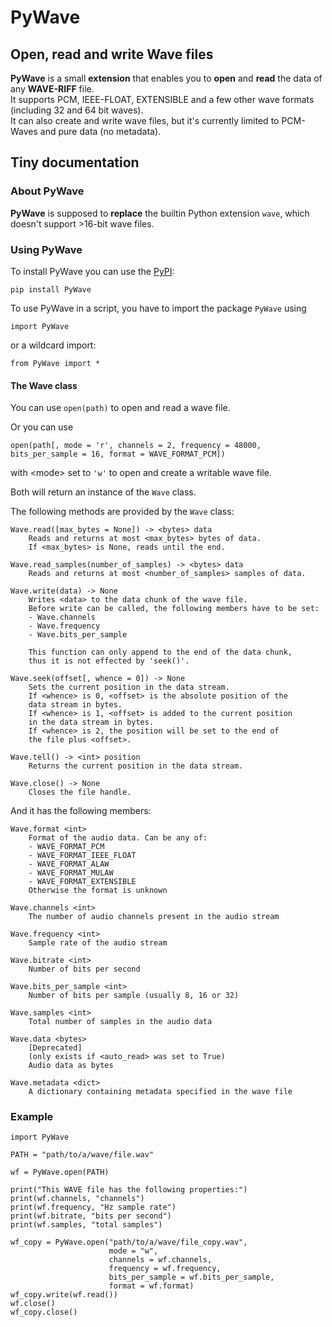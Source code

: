 # PyWave  
## Open, read and write Wave files  
**PyWave** is a small **extension** that enables you to **open** and **read** the data of any **WAVE\-RIFF** file\.  
It supports PCM, IEEE\-FLOAT, EXTENSIBLE and a few other wave formats \(including 32 and 64 bit waves\)\.  
It can also create and write wave files, but it's currently limited to PCM\-Waves and pure data \(no metadata\)\.  
  
## Tiny documentation  
### About PyWave  
**PyWave** is supposed to **replace** the builtin Python extension `wave`, which doesn't support \>16\-bit wave files\.  
  
### Using PyWave  
To install PyWave you can use the [PyPI](https://packaging.python.org/tutorials/installing-packages/):  

    pip install PyWave
  
To use PyWave in a script, you have to import the package `PyWave` using  

    import PyWave
  
or a wildcard import:  

    from PyWave import *
  
  
  
#### The Wave class  
You can use `open(path)` to open and read a wave file\.  
  
Or you can use  

    
    open(path[, mode = 'r', channels = 2, frequency = 48000, bits_per_sample = 16, format = WAVE_FORMAT_PCM])
   
with \<mode\> set to `'w'` to open and create a writable wave file\.  
  
Both will return an instance of the `Wave` class\.  
  
The following methods are provided by the `Wave` class:  

    
    Wave.read([max_bytes = None]) -> <bytes> data
        Reads and returns at most <max_bytes> bytes of data.
        If <max_bytes> is None, reads until the end.
    
    Wave.read_samples(number_of_samples) -> <bytes> data
        Reads and returns at most <number_of_samples> samples of data.
        
    Wave.write(data) -> None
        Writes <data> to the data chunk of the wave file.
        Before write can be called, the following members have to be set:
        - Wave.channels
        - Wave.frequency
        - Wave.bits_per_sample
        
        This function can only append to the end of the data chunk,
        thus it is not effected by 'seek()'.
    
    Wave.seek(offset[, whence = 0]) -> None
        Sets the current position in the data stream.
        If <whence> is 0, <offset> is the absolute position of the
        data stream in bytes.
        If <whence> is 1, <offset> is added to the current position
        in the data stream in bytes.
        If <whence> is 2, the position will be set to the end of
        the file plus <offset>.
        
    Wave.tell() -> <int> position
        Returns the current position in the data stream.
        
    Wave.close() -> None
        Closes the file handle.
  
      
And it has the following members:  

    
    Wave.format <int>
        Format of the audio data. Can be any of:
        - WAVE_FORMAT_PCM
        - WAVE_FORMAT_IEEE_FLOAT
        - WAVE_FORMAT_ALAW
        - WAVE_FORMAT_MULAW
        - WAVE_FORMAT_EXTENSIBLE
        Otherwise the format is unknown
        
    Wave.channels <int>
        The number of audio channels present in the audio stream
        
    Wave.frequency <int>
        Sample rate of the audio stream
        
    Wave.bitrate <int>
        Number of bits per second
        
    Wave.bits_per_sample <int>
        Number of bits per sample (usually 8, 16 or 32)
        
    Wave.samples <int>
        Total number of samples in the audio data
        
    Wave.data <bytes>
        [Deprecated]
        (only exists if <auto_read> was set to True)
        Audio data as bytes
        
    Wave.metadata <dict>
        A dictionary containing metadata specified in the wave file
  
  
  
  
### Example  

    
    import PyWave
    
    PATH = "path/to/a/wave/file.wav"
    
    wf = PyWave.open(PATH)
    
    print("This WAVE file has the following properties:")
    print(wf.channels, "channels")
    print(wf.frequency, "Hz sample rate")
    print(wf.bitrate, "bits per second")
    print(wf.samples, "total samples")
    
    wf_copy = PyWave.open("path/to/a/wave/file_copy.wav", 
                          mode = "w",
                          channels = wf.channels,
                          frequency = wf.frequency,
                          bits_per_sample = wf.bits_per_sample,
                          format = wf.format)
    wf_copy.write(wf.read())
    wf.close()
    wf_copy.close()
